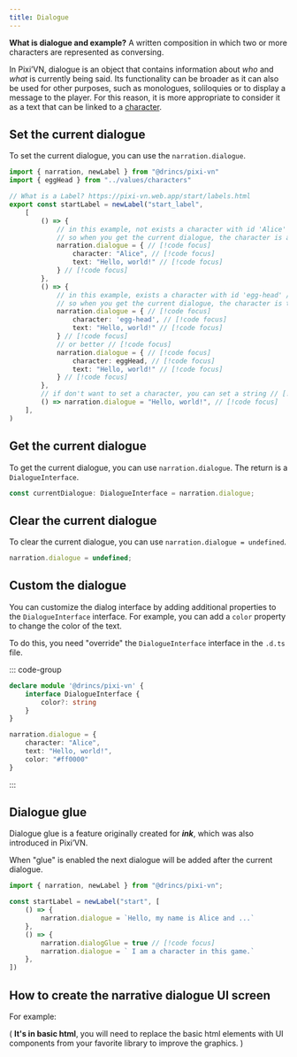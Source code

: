 ```yaml
---
title: Dialogue
---
```


**What is dialogue and example?** A written composition in which two or more characters are represented as conversing.

In Pixi’VN, dialogue is an object that contains information about *who* and *what* is currently being said. Its functionality can be broader as it can also be used for other purposes, such as monologues, soliloquies or to display a message to the player. For this reason, it is more appropriate to consider it as a text that can be linked to a [character](/start/character#use-characters-in-the-game).

## Set the current dialogue

To set the current dialogue, you can use the `narration.dialogue`.

```ts [labels/startLabel.ts]
import { narration, newLabel } from "@drincs/pixi-vn"
import { eggHead } from "../values/characters"

// What is a Label? https://pixi-vn.web.app/start/labels.html
export const startLabel = newLabel("start_label",
    [
        () => {
            // in this example, not exists a character with id 'Alice' // [!code focus]
            // so when you get the current dialogue, the character is a fake character with the name 'Alice' // [!code focus]
            narration.dialogue = { // [!code focus]
                character: "Alice", // [!code focus]
                text: "Hello, world!" // [!code focus]
            } // [!code focus]
        },
        () => {
            // in this example, exists a character with id 'egg-head' // [!code focus]
            // so when you get the current dialogue, the character is the character with id 'egg-head' // [!code focus]
            narration.dialogue = { // [!code focus]
                character: 'egg-head', // [!code focus]
                text: "Hello, world!" // [!code focus]
            } // [!code focus]
            // or better // [!code focus]
            narration.dialogue = { // [!code focus]
                character: eggHead, // [!code focus]
                text: "Hello, world!" // [!code focus]
            } // [!code focus]
        },
        // if don't want to set a character, you can set a string // [!code focus]
        () => narration.dialogue = "Hello, world!", // [!code focus]
    ],
)
```

<sandbox
  template="tts9jh"
  entry="/src/labels/startLabel.ts"
/>

## Get the current dialogue

To get the current dialogue, you can use `narration.dialogue`. The return is a `DialogueInterface`.

```typescript
const currentDialogue: DialogueInterface = narration.dialogue;
```

## Clear the current dialogue

To clear the current dialogue, you can use `narration.dialogue = undefined`.

```typescript
narration.dialogue = undefined;
```

## Custom the dialogue

You can customize the dialog interface by adding additional properties to the `DialogueInterface` interface. For example, you can add a `color` property to change the color of the text.

To do this, you need "override" the `DialogueInterface` interface in the `.d.ts` file.

::: code-group

```typescript [pixi-vn.d.ts]
declare module '@drincs/pixi-vn' {
    interface DialogueInterface {
        color?: string
    }
}
```

```typescript
narration.dialogue = {
    character: "Alice",
    text: "Hello, world!",
    color: "#ff0000"
}
```

:::

## Dialogue glue

Dialogue glue is a feature originally created for ***ink***, which was also introduced in Pixi’VN.

When "glue" is enabled the next dialogue will be added after the current dialogue.

```typescript
import { narration, newLabel } from "@drincs/pixi-vn";

const startLabel = newLabel("start", [
    () => {
        narration.dialogue = `Hello, my name is Alice and ...`
    },
    () => {
        narration.dialogGlue = true // [!code focus]
        narration.dialogue = ` I am a character in this game.`
    },
])
```

<sandbox
  template="ctn72c"
  entry="/src/labels/startLabel.ts"
/>

## How to create the narrative dialogue UI screen

For example:

( **It's in basic html**, you will need to replace the basic html elements with UI components from your favorite library to improve the graphics. )

<sandbox
  template="d6mn3d"
  entry="/src/screens/NarrationScreen.tsx"
/>
